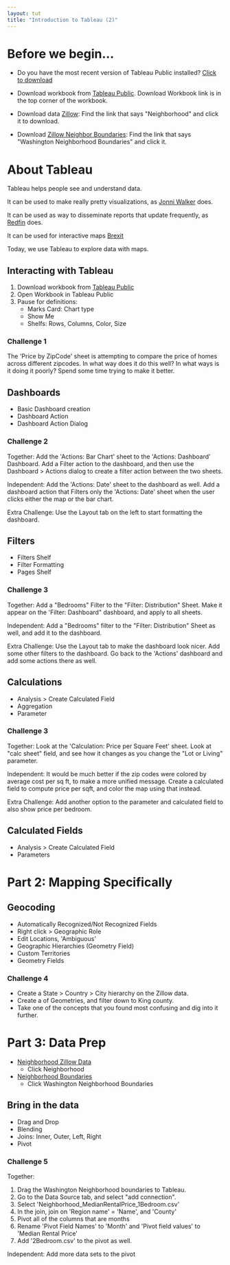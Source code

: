 ```yaml
---
layout: tut
title: "Introduction to Tableau (2)"
---
```


# Before we begin...

* Do you have the most recent version of Tableau Public installed? [Click to download](https://public.tableau.com/en-us/s/download/thanks)

* Download workbook from [Tableau Public](https://public.tableau.com/profile/solbrigm#!/vizhome/kagglehousing/DashboardAction). Download Workbook link is in the top corner of the workbook.

* Download data [Zillow](http://files.zillowstatic.com/research/public/Neighborhood.zip): Find the link that says "Neighborhood" and click it to download.

* Download [Zillow Neighbor Boundaries](https://www.zillow.com/howto/api/neighborhood-boundaries.htm): Find the link that says "Washington Neighborhood Boundaries" and click it.

# About Tableau

Tableau helps people see and understand data.

It can be used to make really pretty visualizations, as [Jonni Walker](https://public.tableau.com/profile/jonni.walker#!/) does. 

It can be used as way to disseminate reports that update frequently, as [Redfin](https://www.redfin.com/blog/data-center) does.

It can be used for interactive maps [Brexit](https://public.tableau.com/profile/solbrigm#!/vizhome/BrexitResults/EUReferendumResults)

Today, we use Tableau to explore data with maps.

## Interacting with Tableau
1. Download workbook from [Tableau Public](https://public.tableau.com/profile/solbrigm#!/vizhome/kagglehousing/DashboardAction)
2. Open Workbook in Tableau Public
3. Pause for definitions:
    * Marks Card: Chart type
    * Show Me
    * Shelfs: Rows, Columns, Color, Size

### Challenge 1
The 'Price by ZipCode' sheet is attempting to compare the price of homes across different zipcodes. In what way does it do this well? In what ways is it doing it poorly? Spend some time trying to make it better.

## Dashboards
* Basic Dashboard creation
* Dashboard Action
* Dashboard Action Dialog

### Challenge 2
Together: Add the 'Actions: Bar Chart' sheet to the 'Actions: Dashboard' Dashboard. Add a Filter action to the dashboard, and then use the Dashboard > Actions dialog to create a filter action between the two sheets.

Independent: Add the 'Actions: Date' sheet to the dashboard as well. Add a dashboard action that Filters only the 'Actions: Date' sheet when the user clicks either the map or the bar chart.

Extra Challenge: Use the Layout tab on the left to start formatting the dashboard.

## Filters
* Filters Shelf
* Filter Formatting
* Pages Shelf

### Challenge 3
Together: Add a "Bedrooms" Filter to the "Filter: Distribution" Sheet. Make it appear on the 'Filter: Dashboard" dashboard, and apply to all sheets.

Independent: Add a "Bedrooms" filter to the "Filter: Distribution" Sheet as well, and add it to the dashboard.

Extra Challenge: Use the Layout tab to make the dashboard look nicer. Add some other filters to the dashboard. Go back to the 'Actions' dashboard and add some actions there as well.


## Calculations
* Analysis > Create Calculated Field
* Aggregation
* Parameter

### Challenge 3
Together: Look at the 'Calculation: Price per Square Feet' sheet. Look at "calc sheet" field, and see how it changes as you change the "Lot or Living" parameter.

Independent: It would be much better if the zip codes were colored by average cost per sq ft, to make a more unified message. Create a calculated field to compute price per sqft, and color the map using that instead.

Extra Challenge: Add another option to the parameter and calculated field to also show price per bedroom.

## Calculated Fields
* Analysis > Create Calculated Field
* Parameters

# Part 2: Mapping Specifically

## Geocoding

* Automatically Recognized/Not Recognized Fields
* Right click > Geographic Role
* Edit Locations, 'Ambiguous'
* Geographic Hierarchies (Geometry Field)
* Custom Territories
* Geometry Fields

### Challenge 4
* Create a State > Country > City hierarchy on the Zillow data.
* Create a of Geometries, and filter down to King county.
* Take one of the concepts that you found most confusing and dig into it further.

# Part 3: Data Prep

* [Neighborhood Zillow Data](https://www.zillow.com/research/data/#bulk)
    * Click Neighborhood
* [Neighborhood Boundaries](https://www.zillow.com/howto/api/neighborhood-boundaries.htm)
    * Click Washington Neighborhood Boundaries

## Bring in the data
* Drag and Drop
* Blending
* Joins: Inner, Outer, Left, Right
* Pivot

### Challenge 5
Together: 
1. Drag the Washington Neighborhood boundaries to Tableau.
2. Go to the Data Source tab, and select "add connection".
3. Select 'Neighborhood_MedianRentalPrice_1Bedroom.csv'
4. In the join, join on 'Region name' = 'Name', and 'County'
5. Pivot all of the columns that are months
6. Rename 'Pivot Field Names' to 'Month' and 'Pivot field values' to 'Median Rental Price'
7. Add '2Bedroom.csv' to the pivot as well.

Independent: Add more data sets to the pivot

